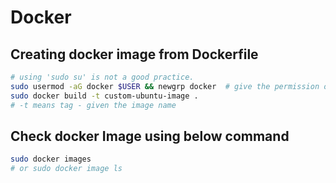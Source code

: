 # Docker

## Creating docker image from Dockerfile
```bash
# using 'sudo su' is not a good practice.
sudo usermod -aG docker $USER && newgrp docker  # give the permission of current user
sudo docker build -t custom-ubuntu-image .
# -t means tag - given the image name
```

## Check docker Image using below command
```bash
sudo docker images
# or sudo docker image ls
```
